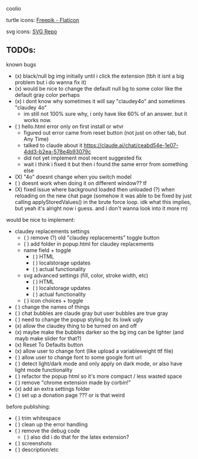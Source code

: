 coolio

turtle icons:
<a href="https://www.flaticon.com/free-icons/turtle" title="turtle icons">Freepik - Flaticon</a>

svg icons:
<a href="https://www.svgrepo.com" target="_blank">SVG Repo</a>

## TODOs:

known bugs
- (x) black/null bg img initially until i click the extension (tbh it isnt a big problem but i do wanna fix it)
- (x) would be nice to change the default null bg to some color like the default gray color perhaps
- (x) i dont know why sometimes it will say "claudey4o" and sometimes "claudey 4o"
    - im still not 100% sure why, i only have like 60% of an answer. but it works now.
- ( ) hello.html error only on first install or wtvr
    - figured out error came from reset button (not just on other tab, but Any Time)
    - talked to claude about it https://claude.ai/chat/ceabd54e-1e07-4dd3-b2ea-578e4b93079c
    - did not yet implement most recent suggested fix
    - wait i think i fixed it but then i found the same error from something else
- (X) "4o" doesnt change when you switch model
- ( ) doesnt work when doing it on different window?? tf
- (X) fixed issue where background loaded then unloaded (?) when reloading on the new chat page (somehow it was able to be fixed by just calling applyStoredValues() in the brute force loop. idk what this implies, but yeah it's alright now i guess. and i don't wanna look into it more rn)

would be nice to implement:
- claudey replacements settings
    - ( ) remove (?) old "claudey replacements" toggle button
    - ( ) add folder in popup.html for claudey replacements
    - name field + toggle
        - ( ) HTML
        - ( ) localstorage updates
        - ( ) actual functionality
    - svg advanced settings (fill, color, stroke width, etc)
        - ( ) HTML
        - ( ) localstorage updates
        - ( ) actual functionality
    - ( ) icon choices + toggle
- ( ) change the names of things
- ( ) chat bubbles are claude gray but user bubbles are true gray
- ( ) need to change the popup styling bc its lowk ugly
- (x) allow the claudey thing to be turned on and off
- (x) maybe make the bubbles darker so the bg img can be lighter (and mayb make slider for that?)
- (x) Reset To Defaults button
- (x) allow user to change font (like upload a variableweight ttf file)
- ( ) allow user to change font to some google font url
- ( ) detect light/dark mode and only apply on dark mode, or also have light mode functionality
- ( ) refactor the popup html so it's more compact / less wasted space
- ( ) remove "chrome extension made by corbin!"
- (x) add an extra settings folder
- ( ) set up a donation page ??? or is that weird

before publishing:
- ( ) trim whitespace
- ( ) clean up the error handling
- ( ) remove the debug code
    - ( ) also did i do that for the latex extension?
- ( ) screenshots
- ( ) description/etc